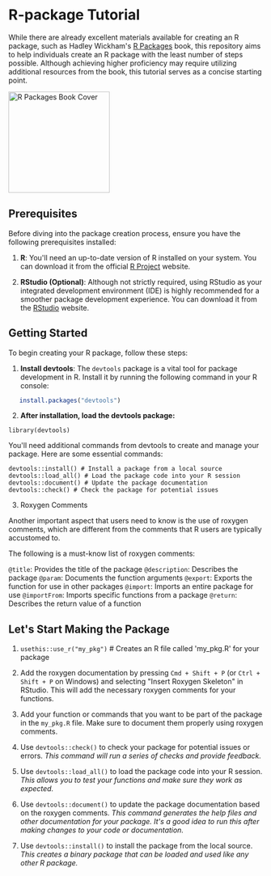 # R-package Tutorial

While there are already excellent materials available for creating an R package, such as Hadley Wickham's [R Packages](https://r-pkgs.org/introduction.html) book, this repository aims to help individuals create an R package with the least number of steps possible. Although achieving higher proficiency may require utilizing additional resources from the book, this tutorial serves as a concise starting point.

<img src="https://r-pkgs.org/images/cover-2e-small.png" width="200" alt="R Packages Book Cover">

## Prerequisites

Before diving into the package creation process, ensure you have the following prerequisites installed:

1. **R**: You'll need an up-to-date version of R installed on your system. You can download it from the official [R Project](https://www.r-project.org/) website.

2. **RStudio (Optional)**: Although not strictly required, using RStudio as your integrated development environment (IDE) is highly recommended for a smoother package development experience. You can download it from the [RStudio](https://www.rstudio.com/products/rstudio/download/) website.

## Getting Started

To begin creating your R package, follow these steps:

1. **Install devtools**: The `devtools` package is a vital tool for package development in R. Install it by running the following command in your R console:

```r
   install.packages("devtools")
```

2. **After installation, load the devtools package:**

```
library(devtools)
```

You'll need additional commands from devtools to create and manage your package. Here are some essential commands:
```
devtools::install() # Install a package from a local source
devtools::load_all() # Load the package code into your R session
devtools::document() # Update the package documentation
devtools::check() # Check the package for potential issues
```

3. Roxygen Comments

Another important aspect that users need to know is the use of roxygen comments, which are different from the comments that R users are typically accustomed to. <br>

The following is a must-know list of roxygen comments: <br>

`@title`: Provides the title of the package
`@description`: Describes the package
`@param`: Documents the function arguments
`@export`: Exports the function for use in other packages
`@import`: Imports an entire package for use
`@importFrom`: Imports specific functions from a package
`@return`: Describes the return value of a function


## Let's Start Making the Package

1. `usethis::use_r("my_pkg")` # Creates an R file called 'my_pkg.R' for your package

2. Add the roxygen documentation by pressing `Cmd + Shift + P` (or `Ctrl + Shift + P` on Windows) and selecting "Insert Roxygen Skeleton" in RStudio. This will add the necessary roxygen comments for your functions.

3. Add your function or commands that you want to be part of the package in the `my_pkg.R` file. Make sure to document them properly using roxygen comments.

4. Use `devtools::check()` to check your package for potential issues or errors.
   *This command will run a series of checks and provide feedback.*

5. Use `devtools::load_all()` to load the package code into your R session.
   *This allows you to test your functions and make sure they work as expected.*

6. Use `devtools::document()` to update the package documentation based on the roxygen comments.
   *This command generates the help files and other documentation for your package. It's a good idea to run this after making changes to your code or documentation.*

7. Use `devtools::install()` to install the package from the local source.
   *This creates a binary package that can be loaded and used like any other R package.*
